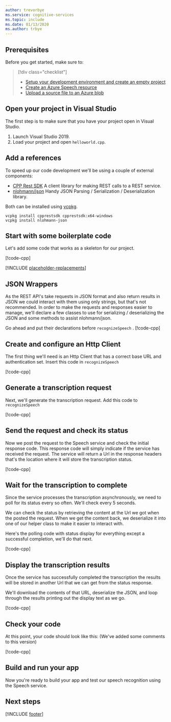 ```yaml
---
author: trevorbye
ms.service: cognitive-services
ms.topic: include
ms.date: 01/13/2020
ms.author: trbye
---
```


## Prerequisites

Before you get started, make sure to:

> [!div class="checklist"]
> * [Setup your development environment and create an empty project](../../../../quickstarts/setup-platform.md?tabs=linux&pivots=programmming-language-cpp)
> * [Create an Azure Speech resource](../../../../overview.md#try-the-speech-service-for-free)
> * [Upload a source file to an Azure blob](https://docs.microsoft.com/azure/storage/blobs/storage-quickstart-blobs-portal)

## Open your project in Visual Studio

The first step is to make sure that you have your project open in Visual Studio.

1. Launch Visual Studio 2019.
2. Load your project and open `helloworld.cpp`.

## Add a references

To speed up our code development we'll be using a couple of external components:
* [CPP Rest SDK](https://github.com/microsoft/cpprestsdk)
    A client library for making REST calls to a REST service.
* [nlohmann/json](https://github.com/nlohmann/json)
    Handy JSON Parsing / Serialization / Deserialization library.

Both can be installed using [vcpkg](https://github.com/Microsoft/vcpkg/).

```
vcpkg install cpprestsdk cpprestsdk:x64-windows
vcpkg install nlohmann-json
```

## Start with some boilerplate code

Let's add some code that works as a skeleton for our project.

[!code-cpp[](~/samples-cognitive-services-speech-sdk/quickstart/cpp/windows/from-blob/helloworld.cpp?range=7-32,187-190,300-309)]

[!INCLUDE [placeholder-replacements](../placeholder-replacement.md)]

## JSON Wrappers

As the REST API's take requests in JSON format and also return results in JSON we could interact with them using only strings, but that's not recommended.
In order to make the requests and responses easier to manage, we'll declare a few classes to use for serializing / deserializing the JSON and some methods to assist nlohmann/json.

Go ahead and put their declarations before `recognizeSpeech`
.
[!code-cpp[](~/samples-cognitive-services-speech-sdk/quickstart/cpp/windows/from-blob/helloworld.cpp?range=33-185)]

## Create and configure an Http Client
The first thing we'll need is an Http Client that has a correct base URL and authentication set.
Insert this code in `recognizeSpeech`

[!code-cpp[](~/samples-cognitive-services-speech-sdk/quickstart/cpp/windows/from-blob/helloworld.cpp?range=191-197)]

## Generate a transcription request
Next, we'll generate the transcription request. Add this code to `recognizeSpeech`

[!code-cpp[](~/samples-cognitive-services-speech-sdk/quickstart/cpp/windows/from-blob/helloworld.cpp?range=199-203)]

## Send the request and check its status
Now we post the request to the Speech service and check the initial response code. This response code will simply indicate if the service has received the request. The service will return a Url in the response headers that's the location where it will store the transcription status.

[!code-cpp[](~/samples-cognitive-services-speech-sdk/quickstart/cpp/windows/from-blob/helloworld.cpp?range=204-216)]

## Wait for the transcription to complete
Since the service processes the transcription asynchronously, we need to poll for its status every so often. We'll check every 5 seconds.

We can check the status by retrieving the content at the Url we got when the posted the request. When we get the content back, we deserialize it into one of our helper class to make it easier to interact with.

Here's the polling code with status display for everything except a successful completion, we'll do that next.

[!code-cpp[](~/samples-cognitive-services-speech-sdk/quickstart/cpp/windows/from-blob/helloworld.cpp?range=222-245,285-299)]

## Display the transcription results
Once the service has successfully completed the transcription the results will be stored in another Url that we can get from the status response.

We'll download the contents of that URL, deserialize the JSON, and loop through the results printing out the display text as we go.

[!code-cpp[](~/samples-cognitive-services-speech-sdk/quickstart/cpp/windows/from-blob/helloworld.cpp?range=246-284)]

## Check your code
At this point, your code should look like this: 
(We've added some comments to this version)

[!code-cpp[](~/samples-cognitive-services-speech-sdk/quickstart/cpp/windows/from-blob/helloworld.cpp?range=7-308)]

## Build and run your app

Now you're ready to build your app and test our speech recognition using the Speech service.

## Next steps

[!INCLUDE [footer](./footer.md)]
